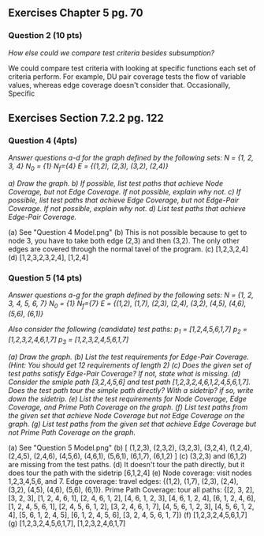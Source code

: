 ## Exercises Chapter 5 pg. 70
### Question 2 (10 pts)

*How else could we compare test criteria besides subsumption?*

We could compare test criteria with looking at specific functions each set of criteria perform. For example, DU pair coverage tests the flow of variable values, whereas edge coverage doesn't consider that. Occasionally, Specific 

## Exercises Section 7.2.2 pg. 122

### Question 4 (4pts)

*Answer questions a-d for the graph defined by the following sets:*
*N = {1, 2, 3, 4}*
*N<sub>0</sub> = {1}*
*N<sub>f</sub>={4}*
*E = {(1,2), (2,3), (3,2), (2,4)}*

*a) Draw the graph.*
*b) If possible, list test paths that achieve Node Coverage, but not Edge Coverage. If not possible, explain why not.*
*c) If possible, list test paths that achieve Edge Coverage, but not Edge-Pair Coverage. If not possible, explain why not.*
*d) List test paths that achieve Edge-Pair Coverage.*

(a) See "Question 4 Model.png"
(b) This is not possible because to get to node 3, you have to take both edge (2,3) and then (3,2). The only other edges are covered through the normal tavel of the program.
(c) [1,2,3,2,4]
(d) [1,2,3,2,3,2,4], [1,2,4]


### Question 5 (14 pts)

*Answer questions a-g for the graph defined by the following sets:*
*N = {1, 2, 3, 4, 5, 6, 7}*
*N<sub>0</sub> = {1}*
*N<sub>f</sub>={7}*
*E = {(1,2), (1,7), (2,3), (2,4), (3,2), (4,5), (4,6), (5,6), (6,1)}*

*Also consider the following (candidate) test paths:*
*p<sub>1</sub> = [1,2,4,5,6,1,7]*
*p<sub>2</sub> = [1,2,3,2,4,6,1,7]*
*p<sub>3</sub> = [1,2,3,2,4,5,6,1,7]*

*(a) Draw the graph.*
*(b) List the test requirements for Edge-Pair Coverage. (Hint: You should get 12 requirements of length 2)*
*(c) Does the given set of test paths satisfy Edge-Pair Coverage? If not, state what is missing.*
*(d) Consider the smiple path [3,2,4,5,6] and test path [1,2,3,2,4,6,1,2,4,5,6,1,7]. Does the test path tour the simple path directly? With a sidetrip? if so, write down the sidetrip.*
*(e) List the test requirements for Node Coverage, Edge Coverage, and Prime Path Coverage on the graph.*
*(f) List test paths from the given set that achieve Node Coverage but not Edge Coverage on the graph.*
*(g) List test paths from the given set that achieve Edge Coverage but not Prime Path Coverage on the graph.*

(a) See "Question 5 Model.png"
(b) [ (1,2,3), (2,3,2), (3,2,3), (3,2,4), (1,2,4), (2,4,5), (2,4,6), (4,5,6), (4,6,1), (5,6,1), (6,1,7), (6,1,2) ]
(c) (3,2,3) and (6,1,2) are missing from the test paths.
(d) It doesn't tour the path directly, but it does tour the path with the sidetrip [6,1,2,4]
(e)
    Node coverage: visit nodes 1,2,3,4,5,6, and 7.
    Edge coverage: travel edges: {(1,2), (1,7), (2,3), (2,4), (3,2), (4,5), (4,6), (5,6), (6,1)}.
    Prime Path Coverage: tour all paths: {[2, 3, 2], [3, 2, 3], [1, 2, 4, 6, 1], [2, 4, 6, 1, 2], [4, 6, 1, 2, 3], [4, 6, 1, 2, 4], [6, 1, 2, 4, 6], [1, 2, 4, 5, 6, 1], [2, 4, 5, 6, 1, 2], [3, 2, 4, 6, 1, 7], [4, 5, 6, 1, 2, 3], [4, 5, 6, 1, 2, 4], [5, 6, 1, 2, 4, 5], [6, 1, 2, 4, 5, 6], [3, 2, 4, 5, 6, 1, 7]}
(f) [1,2,3,2,4,5,6,1,7]
(g) [1,2,3,2,4,5,6,1,7], [1,2,3,2,4,6,1,7]